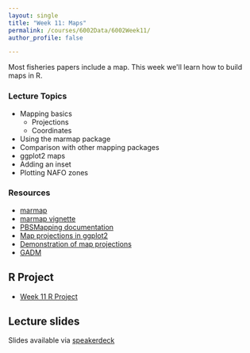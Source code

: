 ```yaml
---
layout: single
title: "Week 11: Maps"
permalink: /courses/6002Data/6002Week11/
author_profile: false

---
```


Most fisheries papers include a map. This week we'll learn how to build maps in R.

### Lecture Topics

* Mapping basics
	+ Projections
	+ Coordinates
* Using the marmap package	
* Comparison with other mapping packages
* ggplot2 maps
* Adding an inset
* Plotting NAFO zones

### Resources

* [marmap](http://journals.plos.org/plosone/article?id=10.1371/journal.pone.0073051)
* [marmap vignette](https://cran.r-project.org/web/packages/marmap/vignettes/marmap-DataAnalysis.pdf)
* [PBSMapping documentation](https://github.com/pbs-software/pbs-mapping)
* [Map projections in ggplot2](https://www.r-bloggers.com/a-path-towards-easier-map-projection-machinations-with-ggplot2/)
* [Demonstration of map projections](https://proj4.org/operations/projections/index.html)
* [GADM](http://gadm.org)

## R Project

* [Week 11 R Project](/assets/images/FISH6002_Week11.zip)

## Lecture slides

<script async class="speakerdeck-embed" data-id="33a031539f354e67bc4bec5d0f8bbe46" data-ratio="1.77777777777778" src="//speakerdeck.com/assets/embed.js"></script>

Slides available via [speakerdeck](https://speakerdeck.com/mi_fish_sci/fish-6002-week-11-maps)